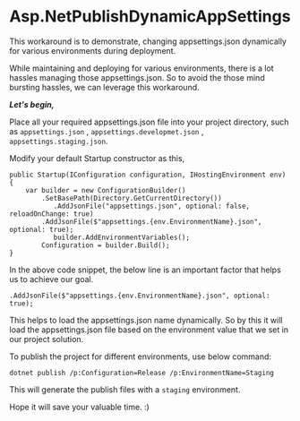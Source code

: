 ﻿# ﻿﻿﻿﻿﻿﻿Asp.NetPublishDynamicAppSettings


This workaround is to demonstrate, changing appsettings.json dynamically for various environments during deployment.


While maintaining and deploying for various environments, there is a lot hassles managing those appsettings.json. So to avoid the those mind bursting hassles, we can leverage this workaround.


**_Let's begin,_**

Place all your required appsettings.json file into your project directory, such as `appsettings.json`  ,  `appsettings.developmet.json` , `appsettings.staging.json`.

Modify your default Startup constructor as this,

```
public Startup(IConfiguration configuration, IHostingEnvironment env)
{
	var builder = new ConfigurationBuilder()
       	.SetBasePath(Directory.GetCurrentDirectory())
	       .AddJsonFile("appsettings.json", optional: false, reloadOnChange: true)
       	.AddJsonFile($"appsettings.{env.EnvironmentName}.json", optional: true);
	       builder.AddEnvironmentVariables();
       	Configuration = builder.Build();
}
```

In the above code snippet, the below line is an important factor that helps us to achieve our goal.

```
.AddJsonFile($"appsettings.{env.EnvironmentName}.json", optional: true);

```

This helps to load the appsettings.json name dynamically.
So by this it will load the appsettings.json file based on the environment value that we set in our project solution.

To publish the project for different environments, use below command:

```
dotnet publish /p:Configuration=Release /p:EnvironmentName=Staging 

```

This will generate the publish files with a `staging` environment.


Hope it will save your valuable time. :)

